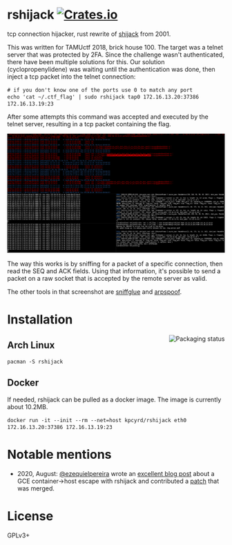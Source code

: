 # rshijack [![Crates.io][crates-img]][crates]

[crates-img]:   https://img.shields.io/crates/v/rshijack.svg
[crates]:       https://crates.io/crates/rshijack

tcp connection hijacker, rust rewrite of [shijack] from 2001.

This was written for TAMUctf 2018, brick house 100. The target was a telnet
server that was protected by 2FA. Since the challenge wasn't authenticated,
there have been multiple solutions for this.  Our solution (cyclopropenylidene)
was waiting until the authentication was done, then inject a tcp packet into
the telnet connection:

    # if you don't know one of the ports use 0 to match any port
    echo 'cat ~/.ctf_flag' | sudo rshijack tap0 172.16.13.20:37386 172.16.13.19:23

After some attempts this command was accepted and executed by the telnet
server, resulting in a tcp packet containing the flag.

![screenshot](docs/2018-02-23-brickhouse-tamuctf.png)

The way this works is by sniffing for a packet of a specific connection, then
read the SEQ and ACK fields. Using that information, it's possible to send a
packet on a raw socket that is accepted by the remote server as valid.

The other tools in that screenshot are [sniffglue] and [arpspoof].

[shijack]: https://packetstormsecurity.com/files/24657/shijack.tgz.html
[sniffglue]: https://github.com/kpcyrd/sniffglue
[arpspoof]: https://su2.info/doc/arpspoof.php

# Installation

<a href="https://repology.org/project/rshijack/versions"><img align="right" src="https://repology.org/badge/vertical-allrepos/rshijack.svg" alt="Packaging status"></a>

## Arch Linux 

    pacman -S rshijack

## Docker

If needed, rshijack can be pulled as a docker image. The image is currently about 10.2MB.

    docker run -it --init --rm --net=host kpcyrd/rshijack eth0 172.16.13.20:37386 172.16.13.19:23

# Notable mentions

- 2020, August: [@ezequielpereira](https://github.com/ezequielpereira) wrote an [excellent blog post](https://offensi.com/2020/08/18/how-to-contact-google-sre-dropping-a-shell-in-cloud-sql/) about a GCE container->host escape with rshijack and contributed a [patch](https://github.com/kpcyrd/rshijack/commit/e3c797db372030b3b18f85913be264cf8a361db3) that was merged.

# License

GPLv3+
